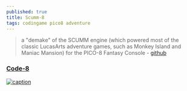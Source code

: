 ```yaml
---
published: true
title: Scumm-8
tags: codingame pico8 adventure
---
```

> a "demake" of the SCUMM engine (which powered most of the classic LucasArts adventure games, such as Monkey Island and Maniac Mansion) for the PICO-8 Fantasy Console - [github](https://github.com/Liquidream/scumm-8#what-is-scumm-8)

### [Code-8](https://gamejolt.com/games/code-8/340837)

[![caption](https://i.gjcdn.net/public-data/games/5/87/340837/media/game-description/5d0caa8b5ca28-xzhzefgs.gif)](https://gamejolt.com/games/code-8/340837)